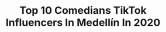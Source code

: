 ---
title: Top 10 Comedians TikTok Influencers In Medellín In 2020
description: >-
  Find top comedians TikTok influencers in Medellín in 2020. Most popular hashtags: #comedia #medellin #fyp #colombia.
platform: TikTok
hits: 26
text_top: Analyze the best TikTok influencers on inBeat.
text_bottom: Our platform aggregates 26 TikTok influencers like this in Medellín, Colombia for you to collaborate.
profiles:
  - username: "valefails"
    fullname: >-
      Vale Fails
    bio: >-
      instagram: valefails costeñita🇨🇴 salchipapa🐒 📩valefailsinfo@gmail.com
    location: "Colombia"
    followers: 405900
    engagement: 2797
    commentsToLikes: 0.017172
    id: ck9r4xby9x6t90j78qq5lfbsw
    verified: false
    hashtags: "#kimberlyloaiza, #comedia, #coste, #medellin"
  - username: "alex_pulgarin1"
    fullname: >-
      Alex Pulgarín
    bio: >-
      Sígueme en instagram, déjame un comentario o escríbeme al Dm y te sigo🤙
    location: "Colombia"
    followers: 67300
    engagement: 1417
    commentsToLikes: 0.024125
    id: ck900wg85ascy0j78frnn8wz3
    verified: false
    hashtags: "#humor, #colombia, #latino, #comedy"
  - username: "nelmarinoficial"
    fullname: >-
      Soy Nel Marin
    bio: >-
      cuenta de respaldo @oficialnel bailarin y coreógrafo
    location: "Colombia"
    followers: 84600
    engagement: 326
    commentsToLikes: 0.005201
    id: ckdnuy4f4nw230j23le2z91f6
    verified: false
    hashtags: "#medellin, #colombia, #medellincolombia, #chayanne"
  - username: "el_zarco"
    fullname: >-
      El Zarco hp
    bio: >-
      sígueme en instagram 250k 👆 país: colombia Facebook:👇
    location: "Colombia"
    followers: 244500
    engagement: 1125
    commentsToLikes: 0.016171
    id: cka0tvzcjrqf00i78dyj06eoh
    verified: false
    hashtags: "#humor, #elzarco, #elzarcocolombia, #outfitcombo"
  - username: "alber_th_"
    fullname: >-
      Alberth C
    bio: >-
      💥10k💥
    location: "Colombia"
    followers: 8228
    engagement: 1061
    commentsToLikes: 0.085976
    id: ckai19s5qawxq0i78lf8xredw
    verified: false
    hashtags: "#comedia, #baile, #like, #fyp"
  - username: "soykatte"
    fullname: >-
      ❤️🧡💛 KATTE 💛🧡❤️
    bio: >-
      Quiero llegar a 10k en Instagram para poder decir: “desliza hacia arriba” 💗💗
    location: "Colombia"
    followers: 177500
    engagement: 570
    commentsToLikes: 0.012822
    id: ckb98brjrrmsc0j230ecgt3c9
    verified: false
    hashtags: "#blusas, #outfits, #storytime, #makeup"
  - username: "_lulu99"
    fullname: >-
      Lulu99
    bio: >-
      18 años ❤️ Medellín - Colombia 🇨🇴
    location: "Colombia"
    followers: 5200000
    engagement: 1899
    commentsToLikes: 0.012796
    id: ckb1bygb20nbh0j23v28nh6od
    verified: true
    hashtags: "#novio, #comedia, #risa, #foryou"
  - username: "santivelezs"
    fullname: >-
      Santiago Velez
    bio: >-
      MEDELLÍN 🇨🇴 Me encanta bailar👑♥️ Gracias por los 15k😻
    location: "Colombia"
    followers: 16800
    engagement: 2270
    commentsToLikes: 0.036063
    id: ckdtlfc3gzksy0j2301tqeu1k
    verified: false
    hashtags: "#parati, #fyp, #foryou, #peru"
  - username: "verojimenezgomez"
    fullname: >-
      Verónica Jiménez Góm
    bio: >-
      Hija de Dios! Medellín 🇨🇴 Compartiendo del amor de Jesús♥️
    location: "Colombia"
    followers: 3265
    engagement: 1019
    commentsToLikes: 0.038563
    id: cka6lh59m34kd0i788367et4v
    verified: false
    hashtags: "#palabrasdeanimo, #tiktokcristiano, #jesuschrist, #cristianosentiktok"
  - username: "andreaquinterousu"
    fullname: >-
      🍒  Andrea Q 🖤
    bio: >-
      Colombia/Medellín 🇨🇴🍒 Acá encontrarás de todo un poco 🎶🐶🐱😜🖤
    location: "Colombia"
    followers: 27400
    engagement: 462
    commentsToLikes: 0.054136
    id: ckb9lp6swebqz0j23jyy9misx
    verified: false
    hashtags: "#viral, #peliroja, #greenscreen, #fyp"
---
